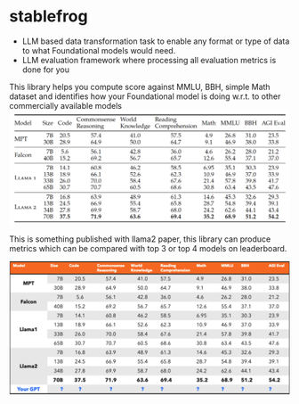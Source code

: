 # stablefrog
 - LLM based data transformation task to enable any format or type of data to what Foundational models would need.
 - LLM evaluation framework where processing all evaluation metrics is done for you



This library helps you compute score against MMLU, BBH, simple Math dataset and identifies how your Foundational model is doing w.r.t. to other commercially available models
![alt text](images/metric.png)

This is something published with llama2 paper, this library can produce metrics which can be compared with top 3 or top
4 models on leaderboard.

![alt text](images/custom_metric2.png)

